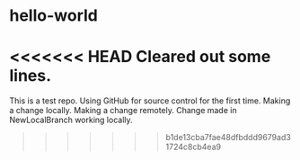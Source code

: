 # hello-world
<<<<<<< HEAD
Cleared out some lines.
=======
This is a test repo.
Using GitHub for source control for the first time.
Making a change locally.
Making a change remotely.
Change made in NewLocalBranch working locally.
>>>>>>> b1de13cba7fae48dfbddd9679ad31724c8cb4ea9

